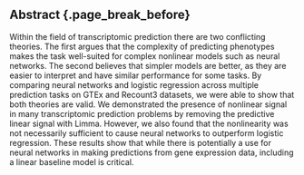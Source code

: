 ## Abstract {.page_break_before}

Within the field of transcriptomic prediction there are two conflicting theories.
The first argues that the complexity of predicting phenotypes makes the task well-suited for complex nonlinear models such as neural networks.
The second believes that simpler models are better, as they are easier to interpret and have similar performance for some tasks.
By comparing neural networks and logistic regression across multiple prediction tasks on GTEx and Recount3 datasets, we were able to show that both theories are valid.
We demonstrated the presence of nonlinear signal in many transcriptomic prediction problems by removing the predictive linear signal with Limma.
However, we also found that the nonlinearity was not necessarily sufficient to cause neural networks to outperform logistic regression.
These results show that while there is potentially a use for neural networks in making predictions from gene expression data, including a linear baseline model is critical.
